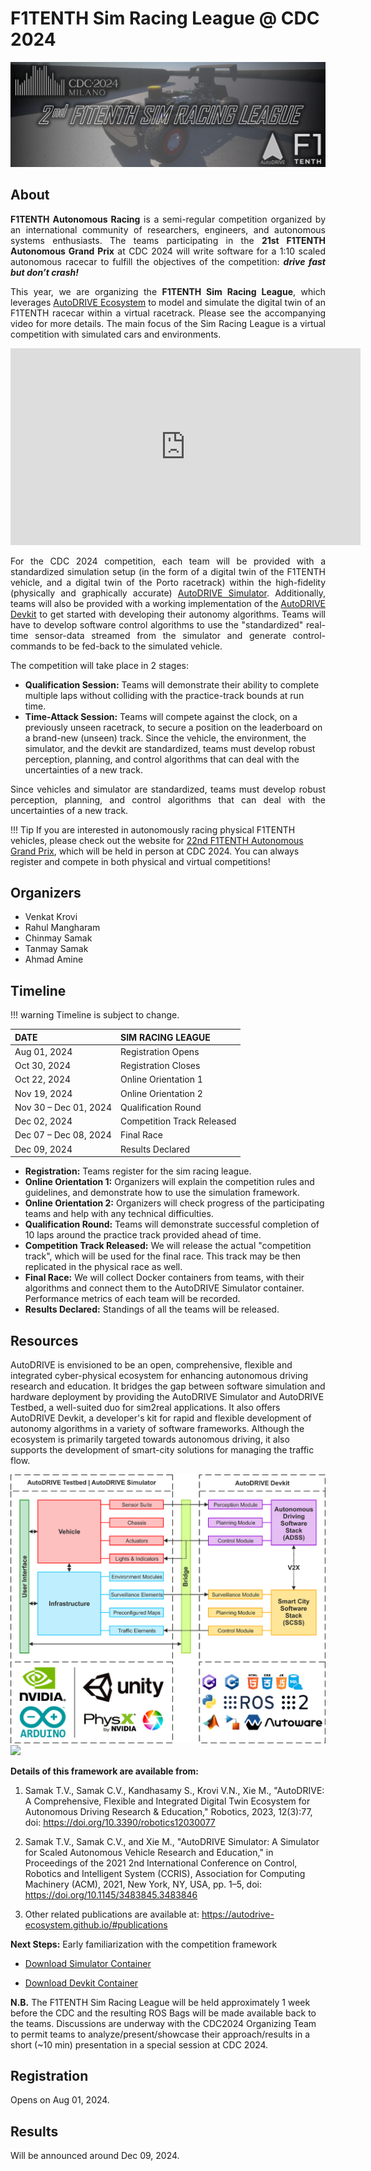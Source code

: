 # F1TENTH Sim Racing League @ CDC 2024

![F1TENTH Sim Racing League @ CDC 2024](../../assets/images/F1TENTH-Sim-Racing-League-CDC-2024.png)

## About

<p align="justify">
<b>F1TENTH Autonomous Racing</b> is a semi-regular competition organized by an international community of researchers, engineers, and autonomous systems enthusiasts. The teams participating in the <b>21st F1TENTH Autonomous Grand Prix</b> at CDC 2024 will write software for a 1:10 scaled autonomous racecar to fulfill the objectives of the competition: <b><i>drive fast but don’t crash!</i></b>
</p>

<!-- <div class="grid" markdown> -->
<p align="justify">
This year, we are organizing the <b>F1TENTH Sim Racing League</b>, which leverages <a href="https://autodrive-ecosystem.github.io">AutoDRIVE Ecosystem</a> to model and simulate the digital twin of an F1TENTH racecar within a virtual racetrack. Please see the accompanying video for more details. The main focus of the Sim Racing League is a virtual competition with simulated cars and environments.

<!-- <iframe width="560" height="315" src="https://www.youtube.com/embed/Rq7Wwcwn1uk?si=ngvop2-SfJJOIjWJ" title="YouTube video player" frameborder="0" allow="accelerometer; autoplay; clipboard-write; encrypted-media; gyroscope; picture-in-picture; web-share" referrerpolicy="strict-origin-when-cross-origin" allowfullscreen></iframe>
</div> -->
</p>

<iframe width="560" height="315" src="https://www.youtube.com/embed/Rq7Wwcwn1uk?si=ngvop2-SfJJOIjWJ" title="YouTube video player" frameborder="0" allow="accelerometer; autoplay; clipboard-write; encrypted-media; gyroscope; picture-in-picture; web-share" referrerpolicy="strict-origin-when-cross-origin" allowfullscreen></iframe>

<p align="justify">
For the CDC 2024 competition, each team will be provided with a standardized simulation setup (in the form of a digital twin of the F1TENTH vehicle, and a digital twin of the Porto racetrack) within the high-fidelity (physically and graphically accurate) <a href="https://github.com/Tinker-Twins/AutoDRIVE/tree/AutoDRIVE-Simulator">AutoDRIVE Simulator</a>. Additionally, teams will also be provided with a working implementation of the <a href="https://github.com/Tinker-Twins/AutoDRIVE/tree/AutoDRIVE-Devkit">AutoDRIVE Devkit</a> to get started with developing their autonomy algorithms. Teams will have to develop software control algorithms to use the "standardized" real-time sensor-data streamed from the simulator and generate control-commands to be fed-back to the simulated vehicle.
</p>
<p align="justify">
The competition will take place in 2 stages:
<ul>
<li><b>Qualification Session:</b> Teams will demonstrate their ability to complete multiple laps without colliding with the practice-track bounds at run time.</li>
<li><b>Time-Attack Session:</b> Teams will compete against the clock, on a previously unseen racetrack, to secure a position on the leaderboard on a brand-new (unseen) track. Since the vehicle, the environment, the simulator, and the devkit are standardized, teams must develop robust perception, planning, and control algorithms that can deal with the uncertainties of a new track.</li>
</ul>
</p>
<p align="justify">
Since vehicles and simulator are standardized, teams must develop robust perception, planning, and control algorithms that can deal with the uncertainties of a new track.
</p>

!!! Tip
    If you are interested in autonomously racing physical F1TENTH vehicles, please check out the website for [22nd F1TENTH Autonomous Grand Prix](https://cdc2024-race.f1tenth.org/), which will be held in person at CDC 2024. You can always register and compete in both physical and virtual competitions!

## Organizers

- Venkat Krovi
- Rahul Mangharam
- Chinmay Samak
- Tanmay Samak
- Ahmad Amine

## Timeline

!!! warning
    Timeline is subject to change.

|          DATE         | SIM RACING LEAGUE          |
|:----------------------|:---------------------------|
| Aug 01, 2024          | Registration Opens         |
| Oct 30, 2024          | Registration Closes        |
| Oct 22, 2024          | Online Orientation 1       |
| Nov 19, 2024          | Online Orientation 2       |
| Nov 30 – Dec 01, 2024 | Qualification Round        |
| Dec 02, 2024          | Competition Track Released |
| Dec 07 – Dec 08, 2024 | Final Race                 |
| Dec 09, 2024          | Results Declared           |

-	**Registration:** Teams register for the sim racing league.
-	**Online Orientation 1:** Organizers will explain the competition rules and guidelines, and demonstrate how to use the simulation framework.
-	**Online Orientation 2:** Organizers will check progress of the participating teams and help with any technical difficulties.
-	**Qualification Round:** Teams will demonstrate successful completion of 10 laps around the practice track provided ahead of time.
-	**Competition Track Released:** We will release the actual "competition track", which will be used for the final race. This track may be then replicated in the physical race as well.
-	**Final Race:** We will collect Docker containers from teams, with their algorithms and connect them to the AutoDRIVE Simulator container. Performance metrics of each team will be recorded.
-	**Results Declared:** Standings of all the teams will be released.

## Resources

AutoDRIVE is envisioned to be an open, comprehensive, flexible and integrated cyber-physical ecosystem for enhancing autonomous driving research and education. It bridges the gap between software simulation and hardware deployment by providing the AutoDRIVE Simulator and AutoDRIVE Testbed, a well-suited duo for sim2real applications. It also offers AutoDRIVE Devkit, a developer's kit for rapid and flexible development of autonomy algorithms in a variety of software frameworks. Although the ecosystem is primarily targeted towards autonomous driving, it also supports the development of smart-city solutions for managing the traffic flow.

<div class="grid" markdown>
<img src="../../assets/images/AutoDRIVE-Overview.png">

<img src="../../assets/images/Vehicle-DT.png">
</div>

**Details of this framework are available from:**

1. Samak T.V., Samak C.V., Kandhasamy S., Krovi V.N., Xie M., "AutoDRIVE: A Comprehensive, Flexible and Integrated Digital Twin Ecosystem for Autonomous Driving Research & Education," Robotics, 2023, 12(3):77, doi: https://doi.org/10.3390/robotics12030077

2. Samak T.V., Samak C.V., and Xie M., "AutoDRIVE Simulator: A Simulator for Scaled Autonomous Vehicle Research and Education," in Proceedings of the 2021 2nd International Conference on Control, Robotics and Intelligent System (CCRIS), Association for Computing Machinery (ACM), 2021, New York, NY, USA, pp. 1–5, doi: https://doi.org/10.1145/3483845.3483846

3. Other related publications are available at: https://autodrive-ecosystem.github.io/#publications

**Next Steps:** Early familiarization with the competition framework

- [Download Simulator Container](https://hub.docker.com/r/autodriveecosystem/autodrive_f1tenth_sim)

- [Download Devkit Container](https://hub.docker.com/r/autodriveecosystem/autodrive_f1tenth_api)

**N.B.** The F1TENTH Sim Racing League will be held approximately 1 week before the CDC and the resulting ROS Bags will be made available back to the teams. Discussions are underway with the CDC2024 Organizing Team to permit teams to analyze/present/showcase their approach/results in a short (~10 min) presentation in a special session at CDC 2024.

## Registration

Opens on Aug 01, 2024.

## Results

Will be announced around Dec 09, 2024.